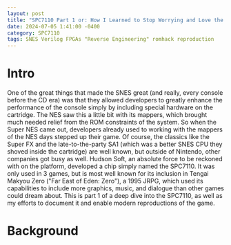 ```yaml
---
layout: post
title: "SPC7110 Part 1 or: How I Learned to Stop Worrying and Love the ROMHack"
date: 2024-07-05 1:41:00 -0400
category: SPC7110
tags: SNES Verilog FPGAs "Reverse Engineering" romhack reproduction
---
```

# Intro
One of the great things that made the SNES great (and really, every console before the CD era) was that they allowed developers to greatly enhance the performance of the console simply by including special hardware on the cartridge. The NES saw this a little bit with its mappers, which brought much needed relief from the ROM constraints of the system. So when the Super NES came out, developers already used to working with the mappers of the NES days stepped up their game. Of course, the classics like the Super FX and the late-to-the-party SA1 (which was a better SNES CPU they shoved inside the cartridge) are well known, but outside of Nintendo, other companies got busy as well. Hudson Soft, an absolute force to be reckoned with on the platform, developed a chip simply named the SPC7110. It was only used in 3 games, but is most well known for its inclusion in Tengai Makyou Zero ("Far East of Eden: Zero"), a 1995 JRPG, which used its capabilities to include more graphics, music, and dialogue than other games could dream about. This is part 1 of a deep dive into the SPC7110, as well as my efforts to document it and enable modern reproductions of the game.

# Background
